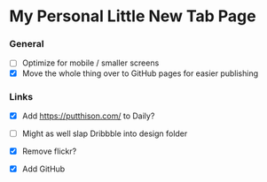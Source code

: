 # My Personal Little New Tab Page

### General
- [ ] Optimize for mobile / smaller screens
- [x]  Move the whole thing over to GitHub pages for easier publishing

### Links

- [x]  Add https://putthison.com/ to Daily?
- [ ]  Might as well slap Dribbble into design folder
- [x]  Remove flickr?
- [x]  Add GitHub

